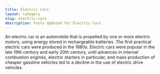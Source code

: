 ```yaml
---
title: Electric Cars
layout: category
slug: electric-cars
description: Posts Updated for Electric Cars
---
```


<p>An electric car is an automobile that is propelled by one or more electric motors, using energy stored in rechargeable batteries. The first practical electric cars were produced in the 1880s. Electric cars were popular in the late 19th century and early 20th century, until advances in internal combustion engines, electric starters in particular, and mass production of cheaper gasoline vehicles led to a decline in the use of electric drive vehicles.</p>